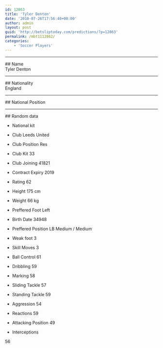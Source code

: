 ```yaml
---
id: 12863
title: 'Tyler Denton'
date: '2010-07-26T17:56:40+00:00'
author: admin
layout: post
guid: 'http://betsliptoday.com/predictions/?p=12863'
permalink: /mbt1112862/
categories:
    - 'Soccer Players'
---
```


- - - - - -

\## Name  
 Tyler Denton

- - - - - -

\## Nationality  
 England

- - - - - -

\## National Position

- - - - - -

\## Random data

- National kit
- Club
 Leeds United

- Club Position
 Res

- Club Kit
 33

- Club Joining
 41821

- Contract Expiry
 2019

- Rating
 62

- Height
 175 cm

- Weight
 66 kg

- Preffered Foot
 Left

- Birth Date
 34948

- Preffered Position
 LB Medium / Medium

- Weak foot
 3

- Skill Moves
 3

- Ball Control
 61

- Dribbling
 59

- Marking
 58

- Sliding Tackle
 57

- Standing Tackle
 59

- Aggression
 54

- Reactions
 59

- Attacking Position
 49

- Interceptions

 56